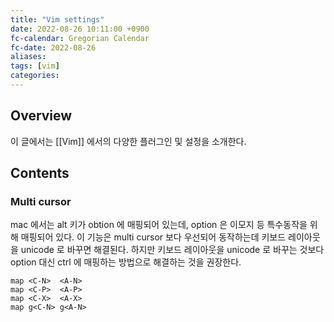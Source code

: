 ```yaml
---
title: "Vim settings"
date: 2022-08-26 10:11:00 +0900
fc-calendar: Gregorian Calendar
fc-date: 2022-08-26
aliases: 
tags: [vim]
categories: 
---
```


## Overview

이 글에서는 [[Vim]] 에서의 다양한 플러그인 및 설정을 소개한다.

## Contents

### Multi cursor

mac 에서는 alt 키가 obtion 에 매핑되어 있는데, option 은 이모지 등 특수동작을 위해 매핑되어 있다. 이 기능은 multi cursor 보다 우선되어 동작하는데 키보드 레이아웃을 unicode 로 바꾸면 해결된다. 하지만 키보드 레이아웃을 unicode 로 바꾸는 것보다 option 대신 ctrl 에 매핑하는 방법으로 해결하는 것을 권장한다.

```
map <C-N>  <A-N>
map <C-P>  <A-P>
map <C-X>  <A-X>
map g<C-N> g<A-N>
```
